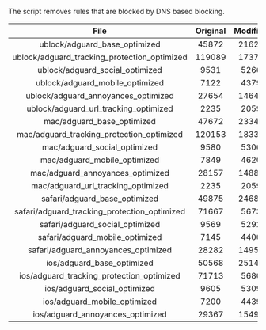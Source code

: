 The script removes rules that are blocked by DNS based blocking.


| File | Original | Modified |
|:----:|:-----:|:-----:|
| ublock/adguard_base_optimized | 45872 | 21624 |
| ublock/adguard_tracking_protection_optimized | 119089 | 17371 |
| ublock/adguard_social_optimized | 9531 | 5266 |
| ublock/adguard_mobile_optimized | 7122 | 4379 |
| ublock/adguard_annoyances_optimized | 27654 | 14641 |
| ublock/adguard_url_tracking_optimized | 2235 | 2059 |
| mac/adguard_base_optimized | 47672 | 23348 |
| mac/adguard_tracking_protection_optimized | 120153 | 18336 |
| mac/adguard_social_optimized | 9580 | 5306 |
| mac/adguard_mobile_optimized | 7849 | 4620 |
| mac/adguard_annoyances_optimized | 28157 | 14884 |
| mac/adguard_url_tracking_optimized | 2235 | 2059 |
| safari/adguard_base_optimized | 49875 | 24685 |
| safari/adguard_tracking_protection_optimized | 71667 | 5673 |
| safari/adguard_social_optimized | 9569 | 5292 |
| safari/adguard_mobile_optimized | 7145 | 4400 |
| safari/adguard_annoyances_optimized | 28282 | 14957 |
| ios/adguard_base_optimized | 50568 | 25148 |
| ios/adguard_tracking_protection_optimized | 71713 | 5680 |
| ios/adguard_social_optimized | 9605 | 5309 |
| ios/adguard_mobile_optimized | 7200 | 4439 |
| ios/adguard_annoyances_optimized | 29367 | 15490 |